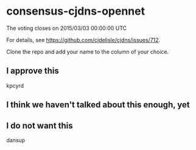 consensus-cjdns-opennet
=======================

The voting closes on 2015/03/03 00:00:00 UTC

For details, see https://github.com/cjdelisle/cjdns/issues/712.

Clone the repo and add your name to the column of your choice.

I approve this
--------------
kpcyrd


I think we haven't talked about this enough, yet
------------------------------------------------


I do not want this
------------------
dansup

